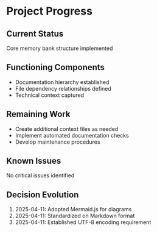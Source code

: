 # Project Progress

## Current Status

Core memory bank structure implemented

## Functioning Components

- Documentation hierarchy established
- File dependency relationships defined
- Technical context captured

## Remaining Work

- Create additional context files as needed
- Implement automated documentation checks
- Develop maintenance procedures

## Known Issues

No critical issues identified

## Decision Evolution

1. 2025-04-11: Adopted Mermaid.js for diagrams
2. 2025-04-11: Standardized on Markdown format
3. 2025-04-11: Established UTF-8 encoding requirement
